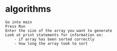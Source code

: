 # algorithms
    Go into main
    Press Run
    Enter the size of the array you want to generate
    Look at print statements for information on:
        - if array has been sorted correctly
        - how long the array took to sort
